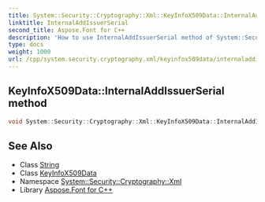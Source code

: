 ```yaml
---
title: System::Security::Cryptography::Xml::KeyInfoX509Data::InternalAddIssuerSerial method
linktitle: InternalAddIssuerSerial
second_title: Aspose.Font for C++
description: 'How to use InternalAddIssuerSerial method of System::Security::Cryptography::Xml::KeyInfoX509Data class in C++.'
type: docs
weight: 1000
url: /cpp/system.security.cryptography.xml/keyinfox509data/internaladdissuerserial/
---
```

## KeyInfoX509Data::InternalAddIssuerSerial method




```cpp
void System::Security::Cryptography::Xml::KeyInfoX509Data::InternalAddIssuerSerial(String issuerName, String serialNumber)
```

## See Also

* Class [String](../../../system/string/)
* Class [KeyInfoX509Data](../)
* Namespace [System::Security::Cryptography::Xml](../../)
* Library [Aspose.Font for C++](../../../)
